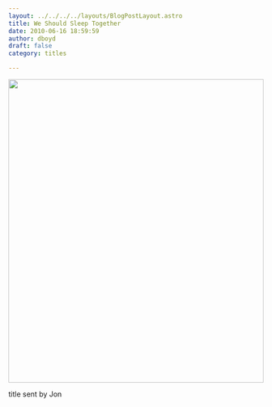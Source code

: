 ```yaml
---
layout: ../../../../layouts/BlogPostLayout.astro
title: We Should Sleep Together
date: 2010-06-16 18:59:59
author: dboyd
draft: false
category: titles

---
```

<img
    src="https://img.selfiespirits.com/images/2010/06/sleepTogether.jpeg"
    alt=""
    style="width: clamp(0px, 100%, 600px); height: auto;"
/>

title sent by Jon